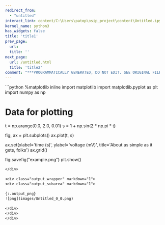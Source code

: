 ```yaml
---
redirect_from:
  - "untitled"
interact_link: content/C:\Users\patop\osip_project\content\Untitled.ipynb
kernel_name: python3
has_widgets: false
title: 'title1'
prev_page:
  url: 
  title: ''
next_page:
  url: /untitled.html
  title: 'title2'
comment: "***PROGRAMMATICALLY GENERATED, DO NOT EDIT. SEE ORIGINAL FILES IN /content***"
---
```



<div markdown="1" class="cell code_cell">
<div class="input_area" markdown="1">
```python
%matplotlib inline
import matplotlib
import matplotlib.pyplot as plt
import numpy as np

# Data for plotting
t = np.arange(0.0, 2.0, 0.01)
s = 1 + np.sin(2 * np.pi * t)

fig, ax = plt.subplots()
ax.plot(t, s)

ax.set(xlabel='time (s)', ylabel='voltage (mV)',
        title='About as simple as it gets, folks')
ax.grid()

fig.savefig("example.png")
plt.show()

```
</div>

<div class="output_wrapper" markdown="1">
<div class="output_subarea" markdown="1">

{:.output_png}
![png](images/Untitled_0_0.png)

</div>
</div>
</div>

